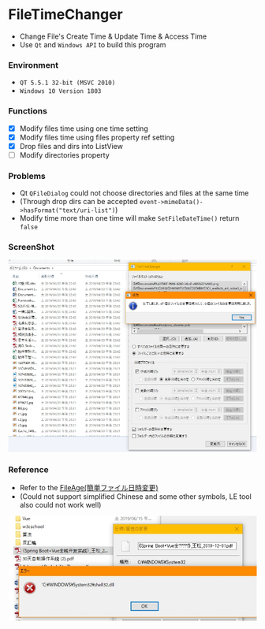 # FileTimeChanger
+ Change File's Create Time & Update Time & Access Time
+ Use `Qt` and `Windows API` to build this program

### Environment
+ `QT 5.5.1 32-bit (MSVC 2010)`
+ `Windows 10 Version 1803`

### Functions
+ [x] Modify files time using one time setting
+ [x] Modify files time using files property ref setting
+ [x] Drop files and dirs into ListView
+ [ ] Modify directories property

### Problems
+ Qt `QFileDialog` could not choose directories and files at the same time
+ (Through drop dirs can be accepted `event->mimeData()->hasFormat("text/uri-list")`)
+ Modify time more than one time will make `SetFileDateTime()` return `false`

### ScreenShot

![ScreenShot](./assets/ScreenShot.jpg)


### Reference
+ Refer to the [FileAge(簡単ファイル日時変更)](https://www.vector.co.jp/soft/win95/util/se233362.html)
+ (Could not support simplified Chinese and some other symbols, LE tool also could not work well)

![Problem](./assets/Problem.jpg)